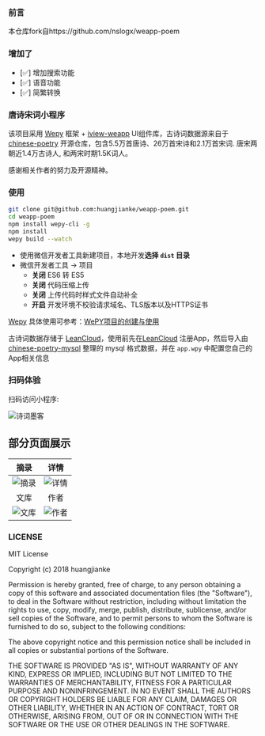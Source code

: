 


### 前言
本仓库fork自https://github.com/nslogx/weapp-poem

### 增加了

- [✅] 增加搜索功能
- [✅] 语音功能
- [✅] 简繁转换

### 唐诗宋词小程序


该项目采用 [Wepy](https://github.com/wepyjs/wepy) 框架 + [iview-weapp](https://github.com/TalkingData/iview-weapp) UI组件库，古诗词数据源来自于 [chinese-poetry](https://github.com/chinese-poetry/chinese-poetry) 开源仓库，包含5.5万首唐诗、26万首宋诗和2.1万首宋词. 唐宋两朝近1.4万古诗人, 和两宋时期1.5K词人。

感谢相关作者的努力及开源精神。

### 使用

``` bash
git clone git@github.com:huangjianke/weapp-poem.git
cd weapp-poem
npm install wepy-cli -g
npm install
wepy build --watch
```

- 使用微信开发者工具新建项目，本地开发**选择 `dist` 目录**
- 微信开发者工具 -> 项目
  - **关闭** ES6 转 ES5
  - **关闭** 代码压缩上传
  - **关闭** 上传代码时样式文件自动补全
  - **开启** 开发环境不校验请求域名、TLS版本以及HTTPS证书

[Wepy](https://github.com/wepyjs/wepy) 具体使用可参考：[WePY项目的创建与使用](https://tencent.github.io/wepy/document.html#/?id=wepy%E9%A1%B9%E7%9B%AE%E7%9A%84%E5%88%9B%E5%BB%BA%E4%B8%8E%E4%BD%BF%E7%94%A8)

古诗词数据存储于 [LeanCloud](https://leancloud.cn/)，使用前先在[LeanCloud](https://leancloud.cn/) 注册App，然后导入由 [chinese-poetry-mysql](https://github.com/KomaBeyond/chinese-poetry-mysql) 整理的 mysql 格式数据，并在 `app.wpy` 中配置您自己的App相关信息

### 扫码体验

扫码访问小程序:

![诗词墨客](https://raw.githubusercontent.com/huangjianke/weapp-poem/master/images/code.png)

## 部分页面展示
|摘录|详情|
| :---: | :---: |
|![摘录](https://raw.githubusercontent.com/huangjianke/weapp-poem/master/images/img00.png) | ![详情](https://raw.githubusercontent.com/huangjianke/weapp-poem/master/images/img01.png)|
|文库|作者|
|![文库](https://raw.githubusercontent.com/huangjianke/weapp-poem/master/images/img02.png) | ![作者](https://raw.githubusercontent.com/huangjianke/weapp-poem/master/images/img03.png)|


### LICENSE

MIT License

Copyright (c) 2018 huangjianke

Permission is hereby granted, free of charge, to any person obtaining a copy
of this software and associated documentation files (the "Software"), to deal
in the Software without restriction, including without limitation the rights
to use, copy, modify, merge, publish, distribute, sublicense, and/or sell
copies of the Software, and to permit persons to whom the Software is
furnished to do so, subject to the following conditions:

The above copyright notice and this permission notice shall be included in all
copies or substantial portions of the Software.

THE SOFTWARE IS PROVIDED "AS IS", WITHOUT WARRANTY OF ANY KIND, EXPRESS OR
IMPLIED, INCLUDING BUT NOT LIMITED TO THE WARRANTIES OF MERCHANTABILITY,
FITNESS FOR A PARTICULAR PURPOSE AND NONINFRINGEMENT. IN NO EVENT SHALL THE
AUTHORS OR COPYRIGHT HOLDERS BE LIABLE FOR ANY CLAIM, DAMAGES OR OTHER
LIABILITY, WHETHER IN AN ACTION OF CONTRACT, TORT OR OTHERWISE, ARISING FROM,
OUT OF OR IN CONNECTION WITH THE SOFTWARE OR THE USE OR OTHER DEALINGS IN THE
SOFTWARE.
